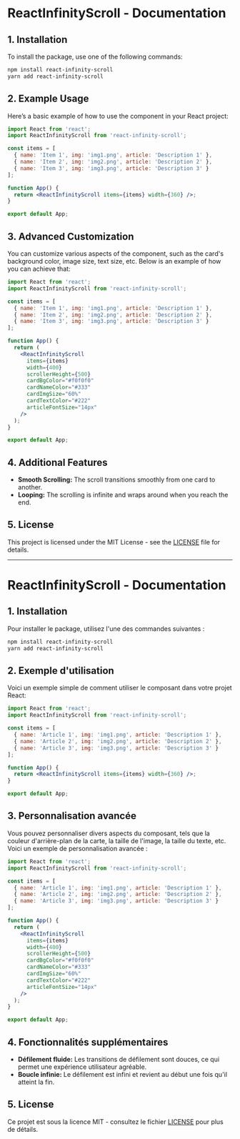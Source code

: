 # ReactInfinityScroll - Documentation


## 1. Installation
To install the package, use one of the following commands:

```bash
npm install react-infinity-scroll
yarn add react-infinity-scroll
```


## 2. Example Usage
Here’s a basic example of how to use the component in your React project:

```jsx
import React from 'react';
import ReactInfinityScroll from 'react-infinity-scroll';

const items = [
  { name: 'Item 1', img: 'img1.png', article: 'Description 1' },
  { name: 'Item 2', img: 'img2.png', article: 'Description 2' },
  { name: 'Item 3', img: 'img3.png', article: 'Description 3' }
];

function App() {
  return <ReactInfinityScroll items={items} width={360} />;
}

export default App;
```


## 3. Advanced Customization

You can customize various aspects of the component, such as the card's background color, image size, text size, etc. Below is an example of how you can achieve that:


```jsx
import React from 'react';
import ReactInfinityScroll from 'react-infinity-scroll';

const items = [
  { name: 'Item 1', img: 'img1.png', article: 'Description 1' },
  { name: 'Item 2', img: 'img2.png', article: 'Description 2' },
  { name: 'Item 3', img: 'img3.png', article: 'Description 3' }
];

function App() {
  return (
    <ReactInfinityScroll
      items={items}
      width={400}
      scrollerHeight={500}
      cardBgColor="#f0f0f0"
      cardNameColor="#333"
      cardImgSize="60%"
      cardTextColor="#222"
      articleFontSize="14px"
    />
  );
}

export default App;
```


## 4. Additional Features
- **Smooth Scrolling:** The scroll transitions smoothly from one card to another.
- **Looping:** The scrolling is infinite and wraps around when you reach the end.


## 5. License
This project is licensed under the MIT License - see the [LICENSE](LICENSE) file for details.



***


# ReactInfinityScroll - Documentation


## 1. Installation
Pour installer le package, utilisez l'une des commandes suivantes :

```bash
npm install react-infinity-scroll
yarn add react-infinity-scroll
```


## 2. Exemple d'utilisation
Voici un exemple simple de comment utiliser le composant dans votre projet React:

```jsx
import React from 'react';
import ReactInfinityScroll from 'react-infinity-scroll';

const items = [
  { name: 'Article 1', img: 'img1.png', article: 'Description 1' },
  { name: 'Article 2', img: 'img2.png', article: 'Description 2' },
  { name: 'Article 3', img: 'img3.png', article: 'Description 3' }
];

function App() {
  return <ReactInfinityScroll items={items} width={360} />;
}

export default App;
```


## 3. Personnalisation avancée
Vous pouvez personnaliser divers aspects du composant, tels que la couleur d'arrière-plan de la carte, la taille de l'image, la taille du texte, etc. Voici un exemple de personnalisation avancée :

```jsx
import React from 'react';
import ReactInfinityScroll from 'react-infinity-scroll';

const items = [
  { name: 'Article 1', img: 'img1.png', article: 'Description 1' },
  { name: 'Article 2', img: 'img2.png', article: 'Description 2' },
  { name: 'Article 3', img: 'img3.png', article: 'Description 3' }
];

function App() {
  return (
    <ReactInfinityScroll
      items={items}
      width={400}
      scrollerHeight={500}
      cardBgColor="#f0f0f0"
      cardNameColor="#333"
      cardImgSize="60%"
      cardTextColor="#222"
      articleFontSize="14px"
    />
  );
}

export default App;
```


## 4. Fonctionnalités supplémentaires
- **Défilement fluide:** Les transitions de défilement sont douces, ce qui permet une expérience utilisateur agréable.
- **Boucle infinie:** Le défilement est infini et revient au début une fois qu'il atteint la fin.



## 5. License
Ce projet est sous la licence MIT - consultez le fichier [LICENSE](LICENSE) pour plus de détails.
